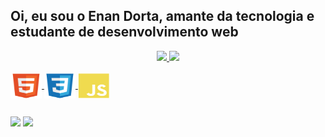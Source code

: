  ## Oi, eu sou o Enan Dorta, amante da tecnologia e estudante de desenvolvimento web
 

<div align="center">
  <a href="https://github.com/enandorta">
  <img height="160em" src="https://github-readme-stats.vercel.app/api?username=enandorta&show_icons=true&theme=midnight-purple&include_all_commits=true&count_private=true"/>
  <img height="160em" src="https://github-readme-stats.vercel.app/api/top-langs/?username=enandorta&layout=compact&langs_count=7&theme=midnight-purple"/>
</div>
  
<div style="display: inline_block"><br>
   <img align="center" alt="Enan-HTML" height="40" width="50" src="https://raw.githubusercontent.com/devicons/devicon/master/icons/html5/html5-original.svg">
   <img align="center" alt="Enan-CSS" height="40" width="50" src="https://raw.githubusercontent.com/devicons/devicon/master/icons/css3/css3-original.svg">
   <img align="center" alt="Enan-Js" height="40" width="50" src="https://raw.githubusercontent.com/devicons/devicon/master/icons/javascript/javascript-plain.svg">
<div>  
  
 ##
  
 <div>
   <a href="https://https://www.linkedin.com/in/enan-dorta-590b8b196/" target="_blank"><img src="https://img.shields.io/badge/-LinkedIn-%230077B5?style=for-the-badge&logo=linkedin&logoColor=white" target="_blank"></a>
  <a href="mailto:junior.goncalves01@hotmail.com" target="_blank"><img src = "https://img.shields.io/badge/Gmail-D14836?style=for-the-badge&logo=gmail&logoColor=white"></a>
 </div>  

